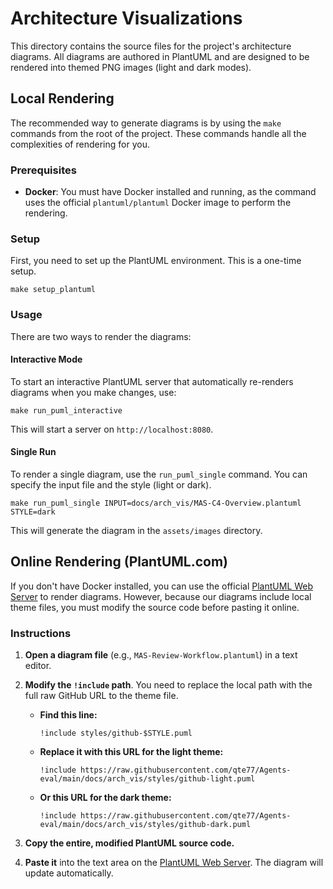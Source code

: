 # Architecture Visualizations

This directory contains the source files for the project's architecture diagrams. All diagrams are authored in PlantUML and are designed to be rendered into themed PNG images (light and dark modes).

## Local Rendering

The recommended way to generate diagrams is by using the `make` commands from the root of the project. These commands handle all the complexities of rendering for you.

### Prerequisites

- **Docker**: You must have Docker installed and running, as the command uses the official `plantuml/plantuml` Docker image to perform the rendering.

### Setup

First, you need to set up the PlantUML environment. This is a one-time setup.

```shell
make setup_plantuml
```

### Usage

There are two ways to render the diagrams:

#### Interactive Mode

To start an interactive PlantUML server that automatically re-renders diagrams when you make changes, use:

```shell
make run_puml_interactive
```

This will start a server on `http://localhost:8080`.

#### Single Run

To render a single diagram, use the `run_puml_single` command. You can specify the input file and the style (light or dark).

```shell
make run_puml_single INPUT=docs/arch_vis/MAS-C4-Overview.plantuml STYLE=dark
```

This will generate the diagram in the `assets/images` directory.

## Online Rendering (PlantUML.com)

If you don't have Docker installed, you can use the official [PlantUML Web Server](http://www.plantuml.com/plantuml) to render diagrams. However, because our diagrams include local theme files, you must modify the source code before pasting it online.

### Instructions

1. **Open a diagram file** (e.g., `MAS-Review-Workflow.plantuml`) in a text editor.
2. **Modify the `!include` path**. You need to replace the local path with the full raw GitHub URL to the theme file.
    - **Find this line:**

        ```plantuml
        !include styles/github-$STYLE.puml
        ```

    - **Replace it with this URL for the light theme:**
  
        ```plantuml
        !include https://raw.githubusercontent.com/qte77/Agents-eval/main/docs/arch_vis/styles/github-light.puml
        ```

    - **Or this URL for the dark theme:**

        ```plantuml
        !include https://raw.githubusercontent.com/qte77/Agents-eval/main/docs/arch_vis/styles/github-dark.puml
        ```

3. **Copy the entire, modified PlantUML source code.**
4. **Paste it** into the text area on the [PlantUML Web Server](http://www.plantuml.com/plantuml). The diagram will update automatically.
